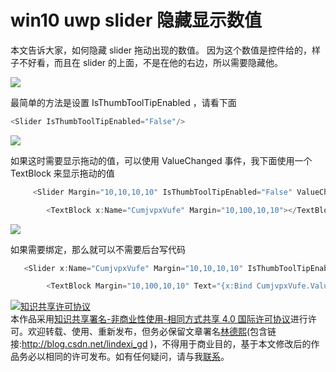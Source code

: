 
# win10 uwp slider 隐藏显示数值

本文告诉大家，如何隐藏 slider 拖动出现的数值。
因为这个数值是控件给的，样子不好看，而且在 slider 的上面，不是在他的右边，所以需要隐藏他。

<!--more-->


<!-- csdn -->

![](http://image.acmx.xyz/34fdad35-5dfe-a75b-2b4b-8c5e313038e2%2F201811292241.jpg)

最简单的方法是设置 IsThumbToolTipEnabled ，请看下面

```csharp
<Slider IsThumbToolTipEnabled="False"/>
```

![](http://image.acmx.xyz/34fdad35-5dfe-a75b-2b4b-8c5e313038e2%2F201811292330.jpg)

如果这时需要显示拖动的值，可以使用 ValueChanged 事件，我下面使用一个 TextBlock 来显示拖动的值

```csharp
     <Slider Margin="10,10,10,10" IsThumbToolTipEnabled="False" ValueChanged="Slider_OnValueChanged"></Slider>

        <TextBlock x:Name="CumjvpxVufe" Margin="10,100,10,10"></TextBlock>
```

![](http://image.acmx.xyz/34fdad35-5dfe-a75b-2b4b-8c5e313038e2%2F20181129288.jpg)

如果需要绑定，那么就可以不需要后台写代码

```csharp
   <Slider x:Name="CumjvpxVufe" Margin="10,10,10,10" IsThumbToolTipEnabled="False" ></Slider>

        <TextBlock Margin="10,100,10,10" Text="{x:Bind CumjvpxVufe.Value,Mode=OneWay}"></TextBlock>
```





<a rel="license" href="http://creativecommons.org/licenses/by-nc-sa/4.0/"><img alt="知识共享许可协议" style="border-width:0" src="https://licensebuttons.net/l/by-nc-sa/4.0/88x31.png" /></a><br />本作品采用<a rel="license" href="http://creativecommons.org/licenses/by-nc-sa/4.0/">知识共享署名-非商业性使用-相同方式共享 4.0 国际许可协议</a>进行许可。欢迎转载、使用、重新发布，但务必保留文章署名[林德熙](http://blog.csdn.net/lindexi_gd)(包含链接:http://blog.csdn.net/lindexi_gd )，不得用于商业目的，基于本文修改后的作品务必以相同的许可发布。如有任何疑问，请与我[联系](mailto:lindexi_gd@163.com)。